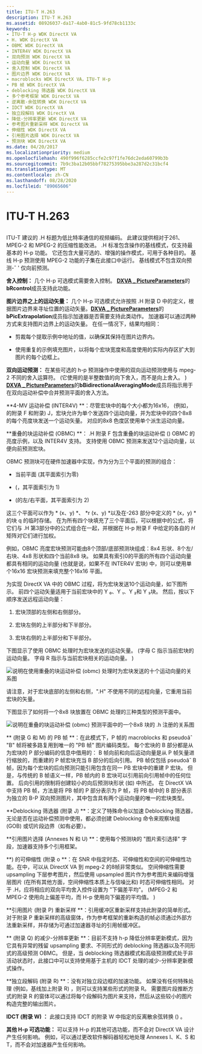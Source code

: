 ```yaml
---
title: ITU-T H.263
description: ITU-T H.263
ms.assetid: 08926037-da17-4ab0-81c5-9fd78cb1133c
keywords:
- ITU-T H-p WDK DirectX VA
- H. WDK DirectX VA
- OBMC WDK DirectX VA
- INTER4V WDK DirectX VA
- 双向预测 WDK DirectX VA
- 运动向量 WDK DirectX VA
- 舍入控制 WDK DirectX VA
- 图片边界 WDK DirectX VA
- macroblocks WDK DirectX VA，ITU-T H-p
- PB 帧 WDK DirectX VA
- deblocking 筛选器 WDK DirectX VA
- 多个参考框架 WDK DirectX VA
- 逆离散-余弦转换 WDK DirectX VA
- IDCT WDK DirectX VA
- 独立段解码 WDK DirectX VA
- 降低-分辨率更新 WDK DirectX VA
- 参考图片重新采样 WDK DirectX VA
- 伸缩性 WDK DirectX VA
- 引用图片选择 WDK DirectX VA
- 预测块 WDK DirectX VA
ms.date: 04/20/2017
ms.localizationpriority: medium
ms.openlocfilehash: 490f996f6285ccfe2c97f1fe76dc2eda60799b3b
ms.sourcegitcommit: 7b9c3ba12b05bbf78275395bbe3a287d2c31bcf4
ms.translationtype: MT
ms.contentlocale: zh-CN
ms.lasthandoff: 08/28/2020
ms.locfileid: "89065606"
---
```

# <a name="itu-t-h263"></a>ITU-T H.263


## <span id="ddk_itu_t_h_263_gg"></span><span id="DDK_ITU_T_H_263_GG"></span>


ITU-T 建议的 .H 标题为低比特率通信的视频编码。 此建议提供相对于261、MPEG-2 和 MPEG-2 的压缩性能改进。 .H 标准包含操作的基线模式，仅支持最基本的 H-p 功能。 它还包含大量可选的、增强的操作模式，可用于各种目的。 基线 H-p 预测使用 MPEG-2 功能的子集在此接口中运行。 基线模式不包含双向预测-ˆ ' 仅向前预测。

**舍入控制：** 几个 H-p 可选模式需要舍入控制。 [**DXVA \_ PictureParameters**](/windows-hardware/drivers/ddi/dxva/ns-dxva-_dxva_pictureparameters)的**bRcontrol**成员支持此功能。

**图片边界之上的运动矢量：** 几个 H-p 可选模式允许按照 .H 附录 D 中的定义，根据图片边界来寻址位置的运动矢量。[**DXVA \_ PictureParameters**](/windows-hardware/drivers/ddi/dxva/ns-dxva-_dxva_pictureparameters)的**bPicExtrapolation**成员指示加速器是否需要支持此类动作。 加速器可以通过两种方式来支持图片边界上的运动矢量。 在任一情况下，结果均相同：

-   剪裁每个提取示例中地址的值，以确保其保持在图片边界内。

-   使用重复的示例填充图片，以将每个宏块宽度和高度使用的实际内存区扩大到图片的每个边框上。

**双向运动预测：** 在某些可选的 h-p 预测操作中使用的双向运动预测使用与 mpeg-2 不同的舍入运算符。  (它使用的是半整数值的向下舍入，而不是向上舍入。 ) [**DXVA \_ PictureParameters**](/windows-hardware/drivers/ddi/dxva/ns-dxva-_dxva_pictureparameters)的**bBidirectionalAveragingMode**成员将指示用于在双向运动补偿中合并预测平面的舍入方法。

**4-MV 运动补偿 (INTER4V) **：尽管宏块中的每个大小都为16x16， (例如，的附录 F 和附录) J，宏块允许为单个发送四个运动向量，并为宏块中的四个8x8 的每个亮度块发送一个运动矢量。 对应的8x8 色度区使用单个派生运动向量。

**重叠的块运动补偿 (OBMC) **： .H 附录 F 包含重叠的块运动补偿 () OBMC 的亮度示例，以及 INTER4V 支持。 支持使用 OBMC 预测来发送12个运动向量，以便向前预测宏块。

OBMC 预测块可在硬件加速器中实现，作为分为三个平面的预测的组合：

-   当前平面 (其平面索引为零) 

-    (，其平面索引为 1) 

-    (的左/右平面，其平面索引为 2) 

这三个平面可以作为 * (x、y) *、 *r (x、y) *以及在-263 部分中定义的 * (x，y) * 的块 q 的临时存储。 在为所有四个块填充了三个平面后，可以根据中的公式，将它们与 .H 第3部分中的公式组合在一起，并根据在 H-p 附录 F 中给定的各自的 *H* 矩阵对它们进行加权。

例如，OBMC 亮度宏块预测可能由8个顶部/底部预测块组成：8x4 形状、8个左/右块、4x8 形状和四个当前8x8 块。 如果具有索引0的平面的所有四个运动向量都具有相同的运动向量 (也就是说，如果不在 INTER4V 宏块) 中，则可以使用单个16x16 宏块预测来填充整个16x16 平面。

为实现 DirectX VA 中的 OBMC 过程，将为宏块发送10个运动向量，如下图所示。 前四个运动矢量适用于当前宏块中的 Y ₀、Y ₁、Y ₂和 Y ₃块。 然后，按以下顺序发送远程运动向量：

1.  宏块顶部的左侧和右侧部分。

2.  宏块左侧的上半部分和下半部分。

3.  宏块右侧的上半部分和下半部分。

下图显示了使用 OBMC 处理时为宏块发送的运动矢量。  (字母 C 指示当前宏块的运动向量。 字母 R 指示与当前宏块相关的运动向量。 ) 

![说明在使用重叠的块运动补偿 (obmc) 处理时为宏块发送的十个运动向量的关系图](images/10vectors.png)

请注意，对于宏块底部的左侧和右侧，".H" 不使用不同的远程向量，它重用当前宏块的矢量。

下图显示了如何将一个8x8 块放置在 OBMC 处理的三种类型的预测平面中。

![说明在重叠的块运动补偿 (obmc) 预测平面中的一个8x8 块的 .h 注册的关系图](images/h263reg.png)

** (附录 G 和 M) 的 PB 帧 **：在此模式下，P 帧的 macroblocks 和 pseudoâˆ "B" 帧将被多路复用到唯一的 "PB 帧" 图片编码类型。 每个宏块的 B 部分都是从为宏块的 P 部分编码的信息中借用的： B 帧向前和向后运动向量是从 P 帧矢量进行缩放的，而重建的 P 帧宏块充当 B 部分的后向引用。 PB 帧仅包括 pseudoâˆ B 帧，因为每个宏块的后向预测只能引用包含在同一 PB 宏块中的重建 P 宏块。 但是，与传统的 B 帧语义一样，PB 帧内的 B 宏块可以引用前向引用帧中的任何位置。 后向引用的限制将创建较小的向后预测块形状 (如) 中所述。 在 DirectX VA 中支持 PB 帧，方法是将 PB 帧的 P 部分表示为 P 帧，将 PB 帧中的 B 部分表示为独立的 B-P 双向预测图片，其中包含具有两个运动向量的唯一的宏块类型。

**Deblocking 筛选器 (附录 J) **：定义了特殊命令以加速 Deblocking 筛选器，无论是否在运动补偿预测中使用，都必须创建 Deblocking 命令来观察块组 (GOB) 或切片段边界（如有必要）。

**引用图片选择 (Annexes N 和 U) **：使用每个预测块的 "图片索引选择" 字段，加速器支持多个引用框架。

**) 的可伸缩性 (附录 o **：在 SNR 中指定时态、可伸缩性和空间的可伸缩性功能。在中，可以从 DirectX VA 到 mpeg-2 的8帧非常类似。 空间伸缩性需要 upsampling 下层参考图片，然后使用 upsampled 图片作为参考图片来编码增强层图片 (在所有其他方面，空间伸缩性本质上与信噪比和) 时态可伸缩性相同。 对于 .H，应将相应的双向平均舍入控件设置为 "下偏差平均"。  (MPEG-2 和 MPEG-2 使用向上偏差平均，而 H-p 使用向下偏差的平均值。 ) 

**引用图片 (附录 P) 重新采样 **：引用缓冲区重新采样支持此附录的简单形式。 对于附录 P 重新采样的高级窗体，作为参考框架的重新构造的帧必须通过外部方法重新采样，并存储为可通过加速器寻址的引用帧缓冲区。

** (附录 Q) 的减少-分辨率更新 **：目前不支持 h-p 降低分辨率更新模式，因为它具有异常的残留 upsampling 要求、不同形式的 deblocking 筛选器以及不同形式的高级预测 OBMC。 但是，当 deblocking 筛选器模式和高级预测模式处于非活动状态时，此接口中可以支持使用基于主机的 IDCT 处理的减少-分辨率更新模式操作。

**独立段解码 (附录 R) **：没有对独立段边框的加速功能。 如果没有任何特殊处理 (例如，基线加上附录 R) ，则可以支持某些形式的附录 R。 需要图片段推断方式的附录 R 的窗体可以通过将每个段解码为图片来支持，然后从这些较小的图片构造完整的输出图片。

**IDCT (附录 W) ：** 此接口支持 IDCT 的附录 W 中指定的反离散余弦转换 () 。

**其他 H-p 可选功能：** 可以支持 H-p 的其他可选功能，而不会对 DirectX VA 设计产生任何影响。 例如，可以通过更改软件解码器轻松地处理 Annexes I、K、S 和 T，而不会对加速器产生任何影响。

 

